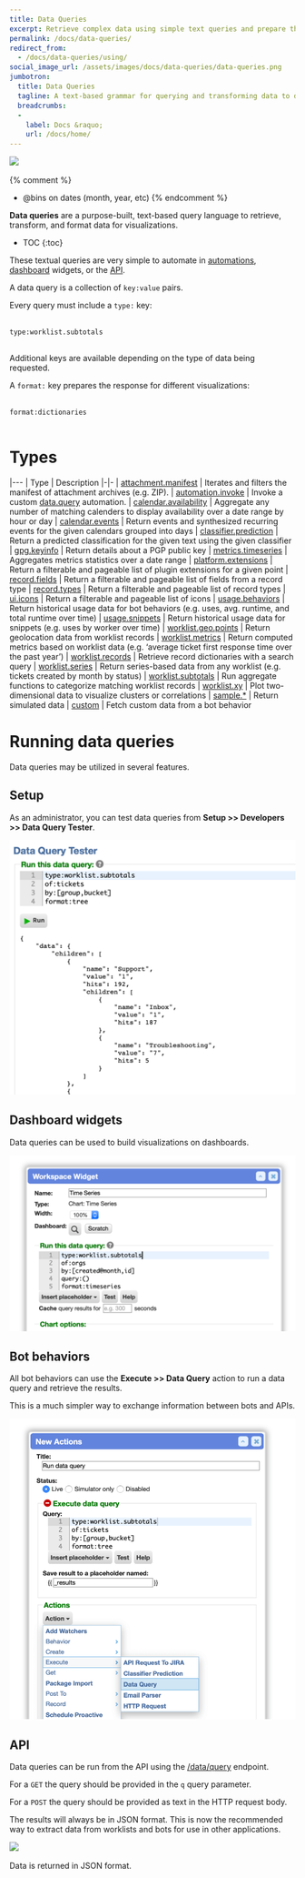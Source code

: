 ```yaml
---
title: Data Queries
excerpt: Retrieve complex data using simple text queries and prepare the results for visualizations.
permalink: /docs/data-queries/
redirect_from:
  - /docs/data-queries/using/
social_image_url: /assets/images/docs/data-queries/data-queries.png
jumbotron:
  title: Data Queries
  tagline: A text-based grammar for querying and transforming data to drive visualizations
  breadcrumbs:
  -
    label: Docs &raquo;
    url: /docs/home/
---
```


<div class="cerb-screenshot">
<img src="{{page.social_image_url}}" class="screenshot">
</div>

{% comment %}
* @bins on dates (month, year, etc)
{% endcomment %}

**Data queries** are a purpose-built, text-based query language to retrieve, transform, and format data for visualizations.

* TOC 
{:toc}

These textual queries are very simple to automate in [automations](/docs/automations/), [dashboard](/docs/dashboards/) widgets, or the [API](/docs/api/).

A data query is a collection of `key:value` pairs.

Every query must include a `type:` key:

<pre>
<code class="language-cerb">
type:worklist.subtotals
</code>
</pre>

Additional keys are available depending on the type of data being requested.

A `format:` key prepares the response for different visualizations:

<pre>
<code class="language-cerb">
format:dictionaries
</code>
</pre>

# Types

|---
| Type | Description
|-|-
| [attachment.manifest](/docs/data-queries/attachment/manifest/) | Iterates and filters the manifest of attachment archives (e.g. ZIP).
| [automation.invoke](/docs/data-queries/automation/invoke/) | Invoke a custom [data.query](/docs/automations/triggers/data.query/) automation.
| [calendar.availability](/docs/data-queries/calendar/availability/) | Aggregate any number of matching calenders to display availability over a date range by hour or day
| [calendar.events](/docs/data-queries/calendar/events/) | Return events and synthesized recurring events for the given calendars grouped into days
| [classifier.prediction](/docs/data-queries/classifier/prediction/) | Return a predicted classification for the given text using the given classifier
| [gpg.keyinfo](/docs/data-queries/gpg/keyinfo/) | Return details about a PGP public key
| [metrics.timeseries](/docs/data-queries/metrics/timeseries/) | Aggregates metrics statistics over a date range
| [platform.extensions](/docs/data-queries/platform/extensions/) | Return a filterable and pageable list of plugin extensions for a given point
| [record.fields](/docs/data-queries/record/fields/) | Return a filterable and pageable list of fields from a record type
| [record.types](/docs/data-queries/record/types/) | Return a filterable and pageable list of record types
| [ui.icons](/docs/data-queries/ui/icons/) | Return a filterable and pageable list of icons
| [usage.behaviors](/docs/data-queries/usage/bot-behaviors/) | Return historical usage data for bot behaviors (e.g. uses, avg. runtime, and total runtime over time)
| [usage.snippets](/docs/data-queries/usage/snippets/) | Return historical usage data for snippets (e.g. uses by worker over time)
| [worklist.geo.points](/docs/data-queries/worklist/geopoints/) | Return geolocation data from worklist records
| [worklist.metrics](/docs/data-queries/worklist/metrics/) | Return computed metrics based on worklist data (e.g. ‘average ticket first response time over the past year’)
| [worklist.records](/docs/data-queries/worklist/records/) | Retrieve record dictionaries with a search query
| [worklist.series](/docs/data-queries/worklist/series/) | Return series-based data from any worklist (e.g. tickets created by month by status)
| [worklist.subtotals](/docs/data-queries/worklist/subtotals/) | Run aggregate functions to categorize matching worklist records
| [worklist.xy](/docs/data-queries/worklist/xy/) | Plot two-dimensional data to visualize clusters or correlations
| [sample.*](/docs/data-queries/sample/) | Return simulated data
| [custom](/docs/data-queries/custom/) | Fetch custom data from a bot behavior

# Running data queries

Data queries may be utilized in several features.

## Setup

As an administrator, you can test data queries from **Setup >> Developers >> Data Query Tester**.

<div class="cerb-screenshot">
<img src="/assets/images/docs/data-queries/data-queries-setup-tester.png" class="screenshot">
</div>

## Dashboard widgets

Data queries can be used to build visualizations on dashboards.

<div class="cerb-screenshot">
<img src="/assets/images/docs/data-queries/data-queries-workspace-widget.png" class="screenshot">
</div>

## Bot behaviors

All bot behaviors can use the **Execute >> Data Query** action to run a data query and retrieve the results.

This is a much simpler way to exchange information between bots and APIs.

<div class="cerb-screenshot">
<img src="/assets/images/docs/data-queries/data-queries-bot-execute.png" class="screenshot">
</div>

## API

Data queries can be run from the API using the [/data/query](/docs/api/endpoints/data/) endpoint.

For a `GET` the query should be provided in the `q` query parameter.

For a `POST` the query should be provided as text in the HTTP request body.

The results will always be in JSON format. This is now the recommended way to extract data from worklists and bots for use in other applications.

<div class="cerb-screenshot">
<img src="/assets/images/docs/data-queries/data-queries-api-post-body.png" class="screenshot">
</div>

Data is returned in JSON format.